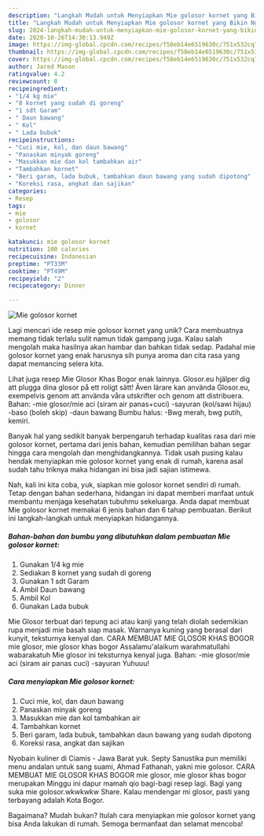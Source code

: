 ```yaml
---
description: "Langkah Mudah untuk Menyiapkan Mie golosor kornet yang Bikin Ngiler"
title: "Langkah Mudah untuk Menyiapkan Mie golosor kornet yang Bikin Ngiler"
slug: 2024-langkah-mudah-untuk-menyiapkan-mie-golosor-kornet-yang-bikin-ngiler
date: 2020-10-26T14:30:13.949Z
image: https://img-global.cpcdn.com/recipes/f58eb14e6519630c/751x532cq70/mie-golosor-kornet-foto-resep-utama.jpg
thumbnail: https://img-global.cpcdn.com/recipes/f58eb14e6519630c/751x532cq70/mie-golosor-kornet-foto-resep-utama.jpg
cover: https://img-global.cpcdn.com/recipes/f58eb14e6519630c/751x532cq70/mie-golosor-kornet-foto-resep-utama.jpg
author: Jared Mason
ratingvalue: 4.2
reviewcount: 8
recipeingredient:
- "1/4 kg mie"
- "8 kornet yang sudah di goreng"
- "1 sdt Garam"
- " Daun bawang"
- " Kol"
- " Lada bubuk"
recipeinstructions:
- "Cuci mie, kol, dan daun bawang"
- "Panaskan minyak goreng"
- "Masukkan mie dan kol tambahkan air"
- "Tambahkan kornet"
- "Beri garam, lada bubuk, tambahkan daun bawang yang sudah dipotong"
- "Koreksi rasa, angkat dan sajikan"
categories:
- Resep
tags:
- mie
- golosor
- kornet

katakunci: mie golosor kornet 
nutrition: 100 calories
recipecuisine: Indonesian
preptime: "PT33M"
cooktime: "PT49M"
recipeyield: "2"
recipecategory: Dinner

---
```



![Mie golosor kornet](https://img-global.cpcdn.com/recipes/f58eb14e6519630c/751x532cq70/mie-golosor-kornet-foto-resep-utama.jpg)

Lagi mencari ide resep mie golosor kornet yang unik? Cara membuatnya memang tidak terlalu sulit namun tidak gampang juga. Kalau salah mengolah maka hasilnya akan hambar dan bahkan tidak sedap. Padahal mie golosor kornet yang enak harusnya sih punya aroma dan cita rasa yang dapat memancing selera kita.

Lihat juga resep Mie Glosor Khas Bogor enak lainnya. Glosor.eu hjälper dig att plugga dina glosor på ett roligt sätt! Även lärare kan använda Glosor.eu, exempelvis genom att använda våra utskrifter och genom att distribuera. Bahan: -mie glosor/mie aci (siram air panas+cuci) -sayuran (kol/sawi hijau) -baso (boleh skip) -daun bawang Bumbu halus: -Bwg merah, bwg putih, kemiri.

Banyak hal yang sedikit banyak berpengaruh terhadap kualitas rasa dari mie golosor kornet, pertama dari jenis bahan, kemudian pemilihan bahan segar hingga cara mengolah dan menghidangkannya. Tidak usah pusing kalau hendak menyiapkan mie golosor kornet yang enak di rumah, karena asal sudah tahu triknya maka hidangan ini bisa jadi sajian istimewa.


Nah, kali ini kita coba, yuk, siapkan mie golosor kornet sendiri di rumah. Tetap dengan bahan sederhana, hidangan ini dapat memberi manfaat untuk membantu menjaga kesehatan tubuhmu sekeluarga. Anda dapat membuat Mie golosor kornet memakai 6 jenis bahan dan 6 tahap pembuatan. Berikut ini langkah-langkah untuk menyiapkan hidangannya.

<!--inarticleads1-->

##### Bahan-bahan dan bumbu yang dibutuhkan dalam pembuatan Mie golosor kornet:

1. Gunakan 1/4 kg mie
1. Sediakan 8 kornet yang sudah di goreng
1. Gunakan 1 sdt Garam
1. Ambil  Daun bawang
1. Ambil  Kol
1. Gunakan  Lada bubuk


Mie Glosor terbuat dari tepung aci atau kanji yang telah diolah sedemikian rupa menjadi mie basah siap masak. Warnanya kuning yang berasal dari kunyit, teksturnya kenyal dan. CARA MEMBUAT MIE GLOSOR KHAS BOGOR mie glosor, mie glosor khas bogor Assalamu&#39;alaikum warahmatullahi wabarakatuh Mie glosor ini teksturnya kenyal juga. Bahan: -mie glosor/mie aci (siram air panas cuci) -sayuran Yuhuuu! 

<!--inarticleads2-->

##### Cara menyiapkan Mie golosor kornet:

1. Cuci mie, kol, dan daun bawang
1. Panaskan minyak goreng
1. Masukkan mie dan kol tambahkan air
1. Tambahkan kornet
1. Beri garam, lada bubuk, tambahkan daun bawang yang sudah dipotong
1. Koreksi rasa, angkat dan sajikan


Nyobain kuliner di Ciamis - Jawa Barat yuk. Septy Sanustika pun memiliki menu andalan untuk sang suami, Ahmad Fathanah, yakni mie golosor. CARA MEMBUAT MIE GLOSOR KHAS BOGOR mie glosor, mie glosor khas bogor merupakan Minggu ini dapur mamah qio bagi-bagi resep lagi. Bagi yang suka mie golosor.wkwkwkw Share. Kalau mendengar mi glosor, pasti yang terbayang adalah Kota Bogor. 

Bagaimana? Mudah bukan? Itulah cara menyiapkan mie golosor kornet yang bisa Anda lakukan di rumah. Semoga bermanfaat dan selamat mencoba!

